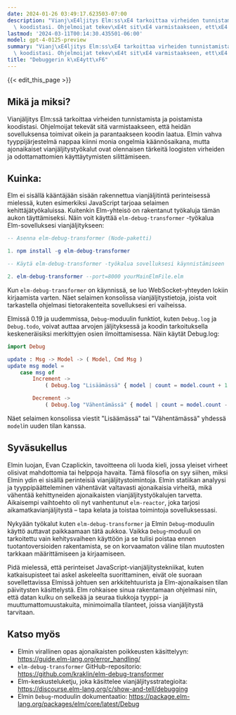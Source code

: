 ```yaml
---
date: 2024-01-26 03:49:17.623503-07:00
description: "Vianj\xE4ljitys Elm:ss\xE4 tarkoittaa virheiden tunnistamista ja poistamista\
  \ koodistasi. Ohjelmoijat tekev\xE4t sit\xE4 varmistaakseen, ett\xE4 heid\xE4n sovelluksensa\u2026"
lastmod: '2024-03-11T00:14:30.435501-06:00'
model: gpt-4-0125-preview
summary: "Vianj\xE4ljitys Elm:ss\xE4 tarkoittaa virheiden tunnistamista ja poistamista\
  \ koodistasi. Ohjelmoijat tekev\xE4t sit\xE4 varmistaakseen, ett\xE4 heid\xE4n sovelluksensa\u2026"
title: "Debuggerin k\xE4ytt\xF6"
---
```


{{< edit_this_page >}}

## Mikä ja miksi?
Vianjäljitys Elm:ssä tarkoittaa virheiden tunnistamista ja poistamista koodistasi. Ohjelmoijat tekevät sitä varmistaakseen, että heidän sovelluksensa toimivat oikein ja parantaakseen koodin laatua. Elmin vahva tyyppijärjestelmä nappaa kiinni monia ongelmia käännösaikana, mutta ajonaikaiset vianjäljitystyökalut ovat olennaisen tärkeitä loogisten virheiden ja odottamattomien käyttäytymisten silittämiseen.

## Kuinka:
Elm ei sisällä kääntäjään sisään rakennettua vianjäljitintä perinteisessä mielessä, kuten esimerkiksi JavaScript tarjoaa selaimen kehittäjätyökaluissa. Kuitenkin Elm-yhteisö on rakentanut työkaluja tämän aukon täyttämiseksi. Näin voit käyttää `elm-debug-transformer` -työkalua Elm-sovelluksesi vianjäljitykseen:

```Elm
-- Asenna elm-debug-transformer (Node-paketti)

1. npm install -g elm-debug-transformer

-- Käytä elm-debug-transformer -työkalua sovelluksesi käynnistämiseen

2. elm-debug-transformer --port=8000 yourMainElmFile.elm 
```

Kun `elm-debug-transformer` on käynnissä, se luo WebSocket-yhteyden lokiin kirjaamista varten. Näet selaimen konsolissa vianjäljitystietoja, joista voit tarkastella ohjelmasi tietorakenteita sovelluksesi eri vaiheissa.

Elmissä 0.19 ja uudemmissa, `Debug`-moduulin funktiot, kuten `Debug.log` ja `Debug.todo`, voivat auttaa arvojen jäljityksessä ja koodin tarkoituksella keskeneräisiksi merkittyjen osien ilmoittamisessa. Näin käytät Debug.log:

```Elm
import Debug

update : Msg -> Model -> ( Model, Cmd Msg )
update msg model =
    case msg of
        Increment ->
            ( Debug.log "Lisäämässä" { model | count = model.count + 1 }, Cmd.none )

        Decrement ->
            ( Debug.log "Vähentämässä" { model | count = model.count - 1 }, Cmd.none )
```

Näet selaimen konsolissa viestit "Lisäämässä" tai "Vähentämässä" yhdessä `model`in uuden tilan kanssa.

## Syväsukellus
Elmin luojan, Evan Czaplickin, tavoitteena oli luoda kieli, jossa yleiset virheet olisivat mahdottomia tai helppoja havaita. Tämä filosofia on syy siihen, miksi Elmin ydin ei sisällä perinteisiä vianjäljitystoimintoja. Elmin statiikan analyysi ja tyyppipäätteleminen vähentävät valtavasti ajonaikaisia virheitä, mikä vähentää kehittyneiden ajonaikaisten vianjäljitystyökalujen tarvetta. Aikaisempi vaihtoehto oli nyt vanhentunut `elm-reactor`, joka tarjosi aikamatkavianjäljitystä – tapa kelata ja toistaa toimintoja sovelluksessasi.

Nykyään työkalut kuten `elm-debug-transformer` ja Elmin `Debug`-moduulin käyttö auttavat paikkaamaan tätä aukkoa. Vaikka `Debug`-moduuli on tarkoitettu vain kehitysvaiheen käyttöön ja se tulisi poistaa ennen tuotantoversioiden rakentamista, se on korvaamaton väline tilan muutosten tarkkaan määrittämiseen ja kirjaamiseen.

Pidä mielessä, että perinteiset JavaScript-vianjäljitystekniikat, kuten katkaisupisteet tai askel askeleelta suorittaminen, eivät ole suoraan sovellettavissa Elmissä johtuen sen arkkitehtuurista ja Elm-ajonaikaisen tilan päivitysten käsittelystä. Elm rohkaisee sinua rakentamaan ohjelmasi niin, että datan kulku on selkeää ja seuraa tiukkoja tyyppi- ja muuttumattomuustakuita, minimoimalla tilanteet, joissa vianjäljitystä tarvitaan.

## Katso myös
- Elmin virallinen opas ajonaikaisten poikkeusten käsittelyyn: https://guide.elm-lang.org/error_handling/
- `elm-debug-transformer` GitHub-repositorio: https://github.com/kraklin/elm-debug-transformer
- Elm-keskusteluketju, joka käsittelee vianjäljitysstrategioita: https://discourse.elm-lang.org/c/show-and-tell/debugging
- Elmin `Debug`-moduulin dokumentaatio: https://package.elm-lang.org/packages/elm/core/latest/Debug
